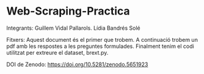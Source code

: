 # Web-Scraping-Practica
Integrants:
  Guillem Vidal Pallarols.
  Lídia Bandrés Solé

Fitxers:
  Aquest document és el primer que trobem.
  A continuació trobem un pdf amb les respostes a les preguntes formulades.
  Finalment tenim el codi utilitzat per extreure el dataset, brext.py.
  
DOI de Zenodo:
  https://doi.org/10.5281/zenodo.5651923
  
